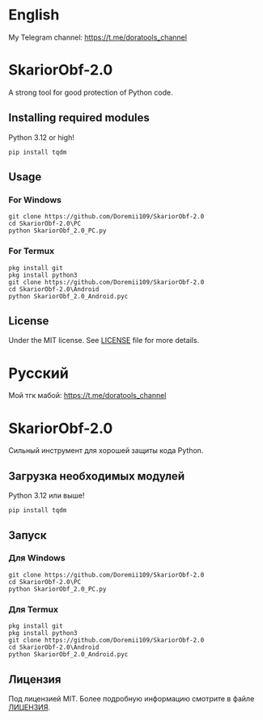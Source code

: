 # English

My Telegram channel: https://t.me/doratools_channel

# SkariorObf-2.0
A strong tool for good protection of Python code.

## Installing required modules
Python 3.12 or high!

`pip install tqdm`

## Usage
### For Windows
`git clone https://github.com/Doremii109/SkariorObf-2.0`<br>
`cd SkariorObf-2.0\PC`<br>
`python SkariorObf_2.0_PC.py`

### For Termux
`pkg install git`<br>
`pkg install python3`<br>
`git clone https://github.com/Doremii109/SkariorObf-2.0`<br>
`cd SkariorObf-2.0\Android`<br>
`python SkariorObf_2.0_Android.pyc`

## License
Under the MIT license. See [LICENSE](https://github.com/Doremii109/SkariorObf-2.0/blob/main/LICENSE) file for more details.


# Русский

Мой тгк мабой: https://t.me/doratools_channel

# SkariorObf-2.0
Сильный инструмент для хорошей защиты кода Python.

## Загрузка необходимых модулей
Python 3.12 или выше!

`pip install tqdm`

## Запуск
### Для Windows
`git clone https://github.com/Doremii109/SkariorObf-2.0`<br>
`cd SkariorObf-2.0\PC`<br>
`python SkariorObf_2.0_PC.py`

### Для Termux
`pkg install git`<br>
`pkg install python3`<br>
`git clone https://github.com/Doremii109/SkariorObf-2.0`<br>
`cd SkariorObf-2.0\Android`<br>
`python SkariorObf_2.0_Android.pyc`

## Лицензия
Под лицензией MIT. Более подробную информацию смотрите в файле [ЛИЦЕНЗИЯ](https://github.com/Doremii109/SkariorObf-2.0/blob/main/LICENSE).
